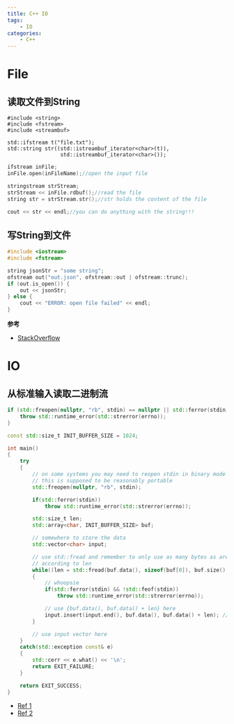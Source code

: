```yaml
---
title: C++ IO
tags:
	- IO
categories:
	- C++
---
```


# File

## 读取文件到String

```从++
#include <string>
#include <fstream>
#include <streambuf>

std::ifstream t("file.txt");
std::string str((std::istreambuf_iterator<char>(t)),
                 std::istreambuf_iterator<char>());
```

```c++
ifstream inFile;
inFile.open(inFileName);//open the input file

stringstream strStream;
strStream << inFile.rdbuf();//read the file
string str = strStream.str();//str holds the content of the file

cout << str << endl;//you can do anything with the string!!!
```

## 写String到文件

```c++
#include <iostream>
#include <fstream>

string jsonStr = "some string";
ofstream out("out.json", ofstream::out | ofstream::trunc);
if (out.is_open()) {
    out << jsonStr;
} else {
    cout << "ERROR: open file failed" << endl;
}
```

**参考**

- [StackOverflow](https://stackoverflow.com/questions/2602013/read-whole-ascii-file-into-c-stdstring)

# IO

## 从标准输入读取二进制流

```c++
if (std::freopen(nullptr, "rb", stdin) == nullptr || std::ferror(stdin)) {
    throw std::runtime_error(std::strerror(errno));
}
```

```c++
const std::size_t INIT_BUFFER_SIZE = 1024;

int main()
{
    try
    {
        // on some systems you may need to reopen stdin in binary mode
        // this is supposed to be reasonably portable
        std::freopen(nullptr, "rb", stdin);

        if(std::ferror(stdin))
            throw std::runtime_error(std::strerror(errno));

        std::size_t len;
        std::array<char, INIT_BUFFER_SIZE> buf;

        // somewhere to store the data
        std::vector<char> input;

        // use std::fread and remember to only use as many bytes as are returned
        // according to len
        while((len = std::fread(buf.data(), sizeof(buf[0]), buf.size(), stdin)) > 0)
        {
            // whoopsie
            if(std::ferror(stdin) && !std::feof(stdin))
                throw std::runtime_error(std::strerror(errno));

            // use {buf.data(), buf.data() + len} here
            input.insert(input.end(), buf.data(), buf.data() + len); // append to vector
        }

        // use input vector here
    }
    catch(std::exception const& e)
    {
        std::cerr << e.what() << '\n';
        return EXIT_FAILURE;
    }

    return EXIT_SUCCESS;
}
```

- [Ref 1](https://stackoverflow.com/questions/39757354/best-way-to-read-binary-file-c-though-input-redirection)
- [Ref 2](https://stackoverflow.com/questions/5420317/reading-and-writing-binary-file)